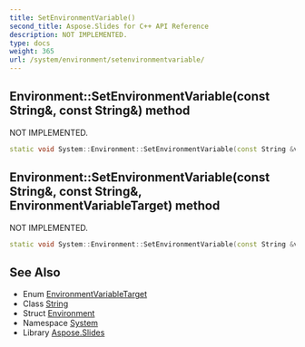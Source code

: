 ```yaml
---
title: SetEnvironmentVariable()
second_title: Aspose.Slides for C++ API Reference
description: NOT IMPLEMENTED.
type: docs
weight: 365
url: /system/environment/setenvironmentvariable/
---
```

## Environment::SetEnvironmentVariable(const String\&, const String\&) method


NOT IMPLEMENTED.

```cpp
static void System::Environment::SetEnvironmentVariable(const String &variable, const String &value)
```

## Environment::SetEnvironmentVariable(const String\&, const String\&, EnvironmentVariableTarget) method


NOT IMPLEMENTED.

```cpp
static void System::Environment::SetEnvironmentVariable(const String &variable, const String &value, EnvironmentVariableTarget target)
```

## See Also

* Enum [EnvironmentVariableTarget](../../environmentvariabletarget/)
* Class [String](../../string/)
* Struct [Environment](../)
* Namespace [System](../../)
* Library [Aspose.Slides](../../../)
